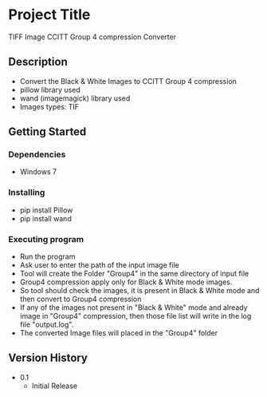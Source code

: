 # Project Title

TIFF Image CCITT Group 4 compression Converter

## Description

* Convert the Black & White Images to CCITT Group 4 compression
* pillow library used
* wand (imagemagick) library used
* Images types: TIF

## Getting Started

### Dependencies

* Windows 7

### Installing

* pip install Pillow
* pip install wand

### Executing program

* Run the program
* Ask user to enter the path of the input image file
* Tool will create the Folder "Group4" in the same directory of input file
* Group4 compression apply only for Black & White mode images.
* So tool should check the images, it is present in Black & White mode and then convert to Group4 compression
* If any of the images not present in "Black & White" mode and already image in "Group4" compression, then those file list will write in the log file "output.log".
* The converted Image files will placed in the "Group4" folder


## Version History

* 0.1
    * Initial Release
